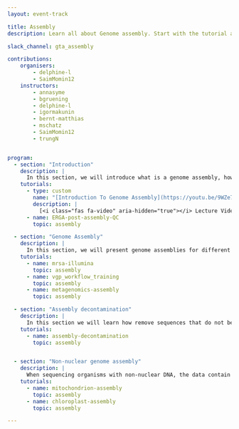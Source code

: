 ```yaml
---
layout: event-track

title: Assembly
description: Learn all about Genome assembly. Start with the tutorial at your own pace. If you need support contact us via the Slack Channel [gta_assembly](https://gtnsmrgsbord.slack.com/channels/{{page.slack_channel}}).

slack_channel: gta_assembly

contributions:
    organisers:
        - delphine-l
        - SaimMomin12
    instructors:
        - annasyme
        - bgruening
        - delphine-l
        - igormakunin
        - bernt-matthias
        - mschatz
        - SaimMomin12
        - trungN


program:
  - section: "Introduction"
    description: |
      In this section, we will introduce what is a genome assembly, how it works, and the metrics to evaluate the quality of an assembly.
    tutorials:
      - type: custom
        name: "[Introduction To Genome Assembly](https://youtu.be/9WZe7VGtr-k)"
        description: |
          [<i class="fas fa-video" aria-hidden="true"></i> Lecture Video](https://youtu.be/9WZe7VGtr-k) ([Slides](https://docs.google.com/presentation/d/1TPr6yKrnNj4cUb5We-E7SXAL_1h2Cqogq0tDTkgETgQ/edit?usp=sharing))
      - name: ERGA-post-assembly-QC
        topic: assembly

  - section: "Genome Assembly"
    description: |
      In this section, we will present genome assemblies for different types of organisms.
    tutorials:
      - name: mrsa-illumina
        topic: assembly
      - name: vgp_workflow_training
        topic: assembly
      - name: metagenomics-assembly
        topic: assembly

  - section: "Assembly decontamination"
    description: |
      In this section we will learn how remove sequences that do not belong to the organism you want to sequence.
    tutorials:
      - name: assembly-decontamination
        topic: assembly


  - section: "Non-nuclear genome assembly"
    description: |
      When sequencing organisms with non-nuclear DNA, the data contain sequencing for both nuclear and non-nuclear DNA. In this section we will learn how to assemble organelles genome.
    tutorials:
      - name: mitochondrion-assembly
        topic: assembly
      - name: chloroplast-assembly
        topic: assembly

---
```




